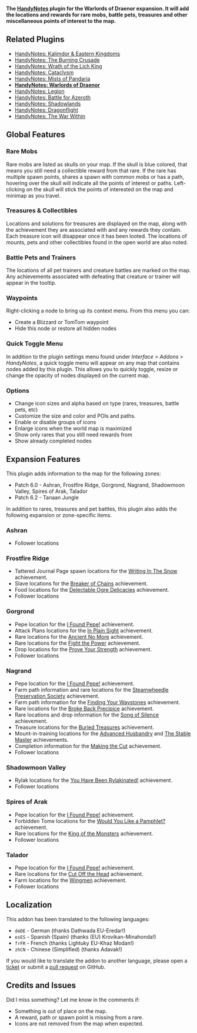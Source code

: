 **The [HandyNotes](https://www.curseforge.com/wow/addons/handynotes) plugin for the Warlords of Draenor expansion. It will add the locations and rewards for rare mobs, battle pets, treasures and other miscellaneous points of interest to the map.**

## Related Plugins

* [HandyNotes: Kalimdor & Eastern Kingdoms](https://www.curseforge.com/wow/addons/handynotes-kalimdor-eastern-kingdoms)
* [HandyNotes: The Burning Crusade](https://www.curseforge.com/wow/addons/handynotes-the-burning-crusade)
* [HandyNotes: Wrath of the Lich King](https://www.curseforge.com/wow/addons/handynotes-wrath-of-the-lich-king)
* [HandyNotes: Cataclysm](https://www.curseforge.com/wow/addons/handynotes-cataclysm)
* [HandyNotes: Mists of Pandaria](https://www.curseforge.com/wow/addons/handynotes-mists-of-pandaria)
* **[HandyNotes: Warlords of Draenor](https://www.curseforge.com/wow/addons/handynotes-warlords-of-draenor)**
* [HandyNotes: Legion](https://www.curseforge.com/wow/addons/handynotes-legion)
* [HandyNotes: Battle for Azeroth](https://www.curseforge.com/wow/addons/handynotes-battle-for-azeroth)
* [HandyNotes: Shadowlands](https://www.curseforge.com/wow/addons/handynotes-shadowlands)
* [HandyNotes: Dragonflight](https://www.curseforge.com/wow/addons/handynotes-dragonflight)
* [HandyNotes: The War Within](https://www.curseforge.com/wow/addons/handynotes-the-war-within)

## Global Features

### Rare Mobs

Rare mobs are listed as skulls on your map. If the skull is blue colored, that means you still need a collectible reward from that rare. If the rare has multiple spawn points, shares a spawn with common mobs or has a path, hovering over the skull will indicate all the points of interest or paths. Left-clicking on the skull will stick the points of interested on the map and minimap as you travel.

### Treasures & Collectibles

Locations and solutions for treasures are displayed on the map, along with the achievement they are associated with and any rewards they contain. Each treasure icon will disappear once it has been looted. The locations of mounts, pets and other collectibles found in the open world are also noted.

### Battle Pets and Trainers

The locations of all pet trainers and creature battles are marked on the map. Any achievements associated with defeating that creature or trainer will appear in the tooltip.

### Waypoints

Right-clicking a node to bring up its context menu. From this menu you can:

* Create a Blizzard or TomTom waypoint
* Hide this node or restore all hidden nodes

### Quick Toggle Menu

In addition to the plugin settings menu found under _Interface > Addons > HandyNotes_, a quick toggle menu will appear on any map that contains nodes added by this plugin. This allows you to quickly toggle, resize or change the opacity of nodes displayed on the current map.

### Options

* Change icon sizes and alpha based on type (rares, treasures, battle pets, etc)
* Customize the size and color and POIs and paths.
* Enable or disable groups of icons
* Enlarge icons when the world map is maximized
* Show only rares that you still need rewards from
* Show already completed nodes

## Expansion Features

This plugin adds information to the map for the following zones:

* Patch 6.0 - Ashran, Frostfire Ridge, Gorgrond, Nagrand, Shadowmoon Valley, Spires of Arak, Talador
* Patch 6.2 - Tanaan Jungle

In addition to rares, treasures and pet battles, this plugin also adds the following expansion or zone-specific items.

### Ashran

* Follower locations

### Frostfire Ridge

* Tattered Journal Page spawn locations for the [Writing In The Snow](https://www.wowhead.com/achievement=9530/writing-in-the-snow) achievement.
* Slave locations for the [Breaker of Chains](https://www.wowhead.com/achievement=9533/breaker-of-chains) achievement.
* Food locations for the [Delectable Ogre Delicacies](https://www.wowhead.com/achievement=9534/delectable-ogre-delicacies) achievement.
* Follower locations

### Gorgrond

* Pepe location for the [I Found Pepe!](https://www.wowhead.com/achievement=10053/i-found-pepe) achievement.
* Attack Plans locations for the [In Plain Sight](https://www.wowhead.com/achievement=9656/in-plain-sight) achievement.
* Rare locations for the [Ancient No More](https://www.wowhead.com/achievement=9678/ancient-no-more) achievement.
* Rare locations for the [Fight the Power](https://www.wowhead.com/achievement=9655/fight-the-power) achievement.
* Drop locations for the [Prove Your Strength](https://www.wowhead.com/achievement=9402/prove-your-strength) achievement.
* Follower locations

### Nagrand

* Pepe location for the [I Found Pepe!](https://www.wowhead.com/achievement=10053/i-found-pepe) achievement.
* Farm path information and rare locations for the [Steamwheedle Preservation Society](https://www.wowhead.com/achievement=9472/steamwheedle-preservation-society) achievement.
* Farm path information for the [Finding Your Waystones](https://www.wowhead.com/achievement=9497/finding-your-waystones) achievement.
* Rare locations for the [Broke Back Precipice](https://www.wowhead.com/achievement=9571/broke-back-precipice) achievement.
* Rare locations and drop information for the [Song of Silence](https://www.wowhead.com/achievement=9541/the-song-of-silence) achievement.
* Treasure locations for the [Buried Treasures](https://www.wowhead.com/achievement=9548/buried-treasures) achievement.
* Mount-in-training locations for the [Advanced Husbandry](https://www.wowhead.com/achievement=9539/advanced-husbandry) and [The Stable Master](https://www.wowhead.com/achievement=9540/the-stable-master) achievements.
* Completion information for the [Making the Cut](https://www.wowhead.com/achievement=9617/making-the-cut) achievement.
* Follower locations

### Shadowmoon Valley

* Rylak locations for the [You Have Been Rylakinated!](https://www.wowhead.com/achievement=9481/you-have-been-rylakinated) achievement.
* Follower locations

### Spires of Arak

* Pepe location for the [I Found Pepe!](https://www.wowhead.com/achievement=10053/i-found-pepe) achievement.
* Forbidden Tome locations for the [Would You Like a Pamphlet?](https://www.wowhead.com/achievement=9432/would-you-like-a-pamphlet) achievement.
* Rare locations for the [King of the Monsters](https://www.wowhead.com/achievement=9601/king-of-the-monsters) achievement.
* Follower locations

### Talador

* Pepe location for the [I Found Pepe!](https://www.wowhead.com/achievement=10053/i-found-pepe) achievement.
* Rare locations for the [Cut Off the Head](https://www.wowhead.com/achievement=9633/cut-off-the-head) achievement.
* Farm locations for the [Wingmen](https://www.wowhead.com/achievement=9499/wingmen) achievement.
* Follower locations

## Localization

This addon has been translated to the following languages:

* `deDE` - German (thanks Dathwada EU-Eredar!)
* `esES` - Spanish (Spain) (thanks (EU) Krovikan-Minahonda!)
* `frFR` - French (thanks Lightuky EU-Khaz Modan!)
* `zhCN` - Chinese (Simplified) (thanks Adavak!)

If you would like to translate the addon to another language, please open a [ticket](https://github.com/zarillion/handynotes-plugins/issues) or submit a [pull request](https://github.com/zarillion/handynotes-plugins/pulls) on GitHub.

## Credits and Issues

Did I miss something? Let me know in the comments if:

* Something is out of place on the map.
* A reward, path or spawn point is missing from a rare.
* Icons are not removed from the map when expected.
